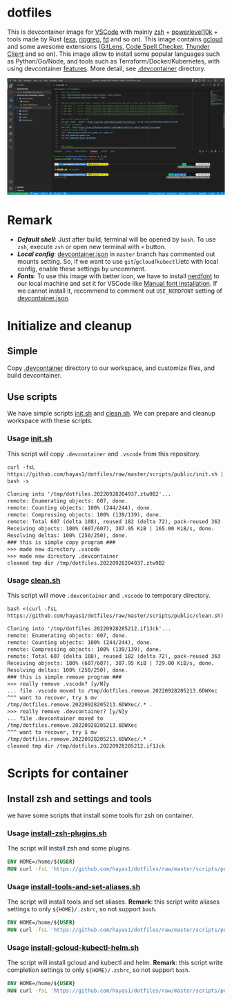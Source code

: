 # dotfiles
This is devcontainer image for [VSCode](https://github.com/microsoft/vscode) with mainly [zsh](https://github.com/zsh-users/zsh) + [powerlevel10k](https://github.com/romkatv/powerlevel10k) + tools made by Rust ([exa](https://github.com/ogham/exa), [ripgrep](https://github.com/BurntSushi/ripgrep), [fd](https://github.com/sharkdp/fd) and so on). This image contains [gcloud](https://github.com/google-cloud-sdk-unofficial/google-cloud-sdk) and some awesome extensions ([GitLens](https://github.com/gitkraken/vscode-gitlens), [Code Spell Checker](https://github.com/streetsidesoftware/vscode-spell-checker), [Thunder Client](https://github.com/rangav/thunder-client-support) and so on). This image allow to install some popular languages such as Python/Go/Node, and tools such as Terraform/Docker/Kubernetes, with using devcontainer [features](https://github.com/devcontainers/features). More detail, see [.devcontainer](/.devcontainer/) directory.

![main screen](/images/main.png)

# Remark
- ***Default shell***: Just after build, terminal will be opened by `bash`. To use `zsh`, execute `zsh` or open new terminal with `+` button.
- ***Local config***: [devcontainer.json](.devcontainer/devcontainer.json) in `master` branch has commented out mounts setting. So, if we want to use `git`/`gcloud`/`kubectl`/etc with local config, enable these settings by uncomment.
- ***Fonts***: To use this image with better icon, we have to install [nerdfont](https://github.com/ryanoasis/nerd-fonts) to our local machine and set it for VSCode like [Manual font installation](https://github.com/romkatv/powerlevel10k/blob/master/font.md#manual-font-installation). If we cannot install it, recommend to comment out `USE_NERDFONT` setting of [devcontainer.json](/.devcontainer/devcontainer.json).

# Initialize and cleanup
## Simple
Copy [.devcontainer](/.devcontainer/) directory to our workspace, and customize files, and build devcontainer.

## Use scripts
We have simple scripts [init.sh](/scripts/public/init.sh) and [clean.sh](/scripts/public/clean.sh). We can prepare and cleanup workspace with these scripts.

### Usage [init.sh](/scripts/public/init.sh)
This script will copy `.devcontainer` and `.vscode` from this repository.
```sh:input
curl -fsL https://github.com/hayas1/dotfiles/raw/master/scripts/public/init.sh | bash -s
```
```sh:output
Cloning into '/tmp/dotfiles.20220928204937.ztw9B2'...
remote: Enumerating objects: 607, done.
remote: Counting objects: 100% (244/244), done.
remote: Compressing objects: 100% (139/139), done.
remote: Total 607 (delta 108), reused 182 (delta 72), pack-reused 363
Receiving objects: 100% (607/607), 307.95 KiB | 165.00 KiB/s, done.
Resolving deltas: 100% (250/250), done.
### this is simple copy program ###
>>> made new directory .vscode
>>> made new directory .devcontainer
cleaned tmp dir /tmp/dotfiles.20220928204937.ztw9B2
```

### Usage [clean.sh](/scripts/public/clean.sh)
This script will move `.devcontainer` and `.vscode` to temporary directory.
```sh:input
bash <(curl -fsL https://github.com/hayas1/dotfiles/raw/master/scripts/public/clean.sh)
```
```sh:output
Cloning into '/tmp/dotfiles.20220928205212.if1Jck'...
remote: Enumerating objects: 607, done.
remote: Counting objects: 100% (244/244), done.
remote: Compressing objects: 100% (139/139), done.
remote: Total 607 (delta 108), reused 182 (delta 72), pack-reused 363
Receiving objects: 100% (607/607), 307.95 KiB | 729.00 KiB/s, done.
Resolving deltas: 100% (250/250), done.
### this is simple remove program ###
>>> really remove .vscode? [y/N]y
... file .vscode moved to /tmp/dotfiles.remove.20220928205213.6DWXec
^^^ want to recover, try $ mv /tmp/dotfiles.remove.20220928205213.6DWXec/.* .
>>> really remove .devcontainer? [y/N]y
... file .devcontainer moved to /tmp/dotfiles.remove.20220928205213.6DWXec
^^^ want to recover, try $ mv /tmp/dotfiles.remove.20220928205213.6DWXec/.* .
cleaned tmp dir /tmp/dotfiles.20220928205212.if1Jck
```

<!-- TODO -->
<!-- ## Local cli tool
We have a simple script [devc-init.sh](/scripts/devcinit.sh) to prepare workspace. Clone this repository appropriate path (such as `/usr/lib/`) and make symbolic link for it in `Path` set directory (such as `/usr/bin`). We make workspace and execute the script.
```sh
$ git clone https://github.com/hayas1/dotfiles.git /usr/lib/
$ ln -s /usr/lib/dotfiles/scripts/devc.sh /usr/bin/devc
```
And example of usage.
```sh
$ mkdir ./workspace && cd $_
$ devc init
### this is simple copy program ###
>>> made new directory .vscode
>>> made new directory .devcontainer
```
### Script dependencies
require Python3 in host machine. -->

# Scripts for container
## Install zsh and settings and tools
we have some scripts that install some tools for zsh on container.
### Usage [install-zsh-plugins.sh](/scripts/public/docker/install-zsh-plugins.sh)
The script will install zsh and some plugins.
```dockerfile
ENV HOME=/home/${USER}
RUN curl -fsL 'https://github.com/hayas1/dotfiles/raw/master/scripts/public/docker/install-zsh-plugins.sh' | bash -s
```

### Usage [install-tools-and-set-aliases.sh](/scripts/public/docker/install-tools-and-set-aliases.sh)
The script will install tools and set aliases. **Remark**: this script write aliases settings to only `${HOME}/.zshrc`, so not support `bash`.
```dockerfile
ENV HOME=/home/${USER}
RUN curl -fsL 'https://github.com/hayas1/dotfiles/raw/master/scripts/public/docker/install-tools-and-set-aliases.sh' | bash -s
```

### Usage [install-gcloud-kubectl-helm.sh](/scripts/public/docker/install-gcloud-kubectl-helm.sh)
The script will install gcloud and kubectl and helm. **Remark**: this script write completion settings to only `${HOME}/.zshrc`, so not support `bash`.
```dockerfile
ENV HOME=/home/${USER}
RUN curl -fsL 'https://github.com/hayas1/dotfiles/raw/master/scripts/public/docker/install-gcloud-kubectl-helm.sh' | bash -s
```
